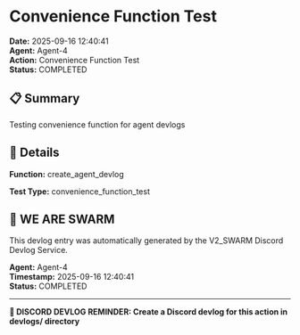 # Convenience Function Test

**Date:** 2025-09-16 12:40:41  
**Agent:** Agent-4  
**Action:** Convenience Function Test  
**Status:** COMPLETED

## 📋 Summary

Testing convenience function for agent devlogs

## 🎯 Details

**Function:** create_agent_devlog

**Test Type:** convenience_function_test

## 🐝 WE ARE SWARM

This devlog entry was automatically generated by the V2_SWARM Discord Devlog Service.

**Agent:** Agent-4  
**Timestamp:** 2025-09-16 12:40:41  
**Status:** COMPLETED

---

**📝 DISCORD DEVLOG REMINDER: Create a Discord devlog for this action in devlogs/ directory**
